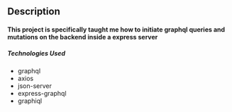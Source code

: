 ## Description
#### This project is specifically taught me how to initiate graphql queries and mutations on the backend inside a express server

##### Technologies Used
  - graphql
  - axios
  - json-server
  - express-graphql
  - graphiql
